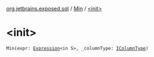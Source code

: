 [org.jetbrains.exposed.sql](../index.md) / [Min](index.md) / [&lt;init&gt;](.)

# &lt;init&gt;

`Min(expr: `[`Expression`](../-expression/index.md)`<in S>, _columnType: `[`IColumnType`](../-i-column-type/index.md)`)`